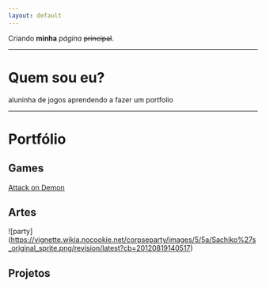 ```yaml
---
layout: default
---
```


Criando **minha** _página_ ~~principal~~.
* * *  
# Quem sou eu?
aluninha de jogos aprendendo a fazer um portfolio 
* * *  
# Portfólio

## Games
[Attack on Demon](https://samiakarima.github.io/AttackonDemon/)  
## Artes
![party] (https://vignette.wikia.nocookie.net/corpseparty/images/5/5a/Sachiko%27s_original_sprite.png/revision/latest?cb=20120819140517)


## Projetos



